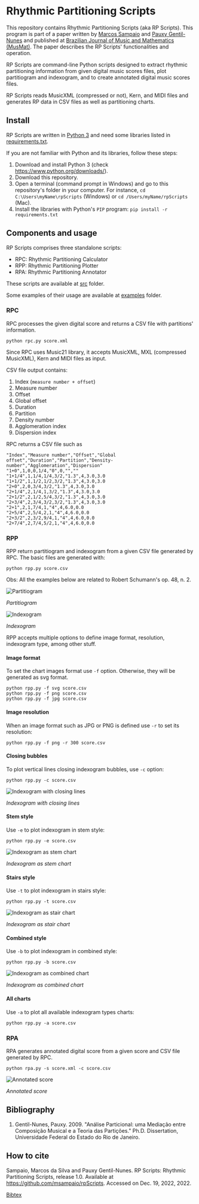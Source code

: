 # Rhythmic Partitioning Scripts

This repository contains Rhythmic Partitioning Scripts (aka RP Scripts). This program is part of a paper written by [Marcos Sampaio](https://marcos.sampaio.me) and [Pauxy Gentil-Nunes](https://pauxy.net) and published at [Brazilian Journal of Music and Mathematics (MusMat)](https://musmat.org/wp-content/uploads/2022/12/02-Sampaio-Gentil-Nunes-V6N2_2022.pdf). The paper describes the RP Scripts' functionalities and operation.

RP Scripts are command-line Python scripts designed to extract rhythmic partitioning information from given digital music scores files, plot partitiogram and indexogram, and to create annotated digital music scores files.

RP Scripts reads MusicXML (compressed or not), Kern, and MIDI files and generates RP data in CSV files as well as partitioning charts.

## Install

RP Scripts are written in [Python 3](https://www.python.org/) and need some libraries listed in [requirements.txt](requirements.txt).

If you are not familiar with Python and its libraries, follow these steps:

1. Download and install Python 3 (check https://www.python.org/downloads/).
1. Download this repository.
1. Open a terminal (command prompt in Windows) and go to this repository's folder in your computer. For instance, `cd C:\Users\myName\rpScripts` (Windows) or `cd /Users/myName/rpScripts` (Mac).
1. Install the libraries with Python's `PIP` program: `pip install -r requirements.txt`

## Components and usage

RP Scripts comprises three standalone scripts:

- RPC: Rhythmic Partitioning Calculator
- RPP: Rhythmic Partitioning Plotter
- RPA: Rhythmic Partitioning Annotator

These scripts are available at [src](src/README.md) folder.

Some examples of their usage are available at [examples](examples/README.md) folder.

### RPC

RPC processes the given digital score and returns a CSV file with partitions' information.

    python rpc.py score.xml

Since RPC uses Music21 library, it accepts MusicXML, MXL (compressed MusicXML), Kern and MIDI files as input.

CSV file output contains:

1. Index (`measure number + offset`)
1. Measure number
1. Offset
1. Global offset
1. Duration
1. Partition
1. Density number
1. Agglomeration index
1. Dispersion index

RPC returns a CSV file such as

```csv
"Index","Measure number","Offset","Global offset","Duration","Partition","Density-number","Agglomeration","Dispersion"
"1+0",1,0,0,1/4,"0",0,"",""
"1+1/4",1,1/4,1/4,3/2,"1.3",4,3.0,3.0
"1+1/2",1,1/2,1/2,3/2,"1.3",4,3.0,3.0
"2+0",2,0,3/4,3/2,"1.3",4,3.0,3.0
"2+1/4",2,1/4,1,3/2,"1.3",4,3.0,3.0
"2+1/2",2,1/2,5/4,3/2,"1.3",4,3.0,3.0
"2+3/4",2,3/4,3/2,3/2,"1.3",4,3.0,3.0
"2+1",2,1,7/4,1,"4",4,6.0,0.0
"2+5/4",2,5/4,2,1,"4",4,6.0,0.0
"2+3/2",2,3/2,9/4,1,"4",4,6.0,0.0
"2+7/4",2,7/4,5/2,1,"4",4,6.0,0.0
```

### RPP

RPP return partitiogram and indexogram from a given CSV file generated by RPC. The basic files are generated with:

    python rpp.py score.csv

Obs: All the examples below are related to Robert Schumann's op. 48, n. 2.

![Partitiogram](examples/schumann-opus48no2-partitiogram.svg)

*Partitiogram*

![Indexogram](examples/schumann-opus48no2-indexogram.svg)

*Indexogram*

RPP accepts multiple options to define image format, resolution, indexogram type, among other stuff.

#### Image format

To set the chart images format use `-f` option. Otherwise, they will be generated as svg format.

    python rpp.py -f svg score.csv
    python rpp.py -f png score.csv
    python rpp.py -f jpg score.csv

#### Image resolution

When an image format such as JPG or PNG is defined use `-r` to set its resolution:

    python rpp.py -f png -r 300 score.csv

#### Closing bubbles

To plot vertical lines closing indexogram bubbles, use `-c` option:

    python rpp.py -c score.csv

![Indexogram with closing lines](examples/schumann-opus48no2-indexogram-closing.svg)

*Indexogram with closing lines*

#### Stem style

Use `-e` to plot indexogram in stem style:

    python rpp.py -e score.csv

![Indexogram as stem chart](examples/schumann-opus48no2-indexogram-stem.svg)

*Indexogram as stem chart*

#### Stairs style

Use `-t` to plot indexogram in stairs style:

    python rpp.py -t score.csv

![Indexogram as stair chart](examples/schumann-opus48no2-indexogram-stairs.svg)

*Indexogram as stair chart*

#### Combined style

Use `-b` to plot indexogram in combined style:

    python rpp.py -b score.csv

![Indexogram as combined chart](examples/schumann-opus48no2-indexogram-combined.svg)

*Indexogram as combined chart*

#### All charts

Use `-a` to plot all available indexogram types charts:

    python rpp.py -a score.csv

### RPA

RPA generates annotated digital score from a given score and CSV file generated by RPC.

    python rpa.py -s score.xml -c score.csv

![Annotated score](examples/schumann-opus48no2-annotated.svg)

*Annotated score*

## Bibliography

1. Gentil-Nunes, Pauxy. 2009. "Análise Particional: uma Mediação entre Composição Musical e a Teoria das Partições." Ph.D. Dissertation, Universidade Federal do Estado do Rio de Janeiro.

## How to cite

Sampaio, Marcos da Silva and Pauxy Gentil-Nunes. RP Scripts: Rhythmic Partitioning Scripts, release 1.0. Available at https://github.com/msampaio/rpScripts. Accessed on Dec. 19, 2022, 2022.

[Bibtex](bibtex.bib)